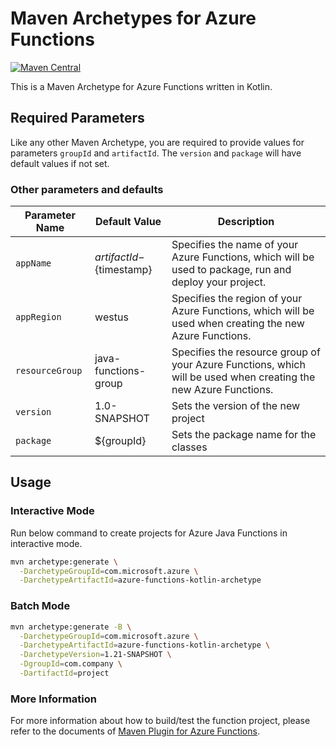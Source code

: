# Maven Archetypes for Azure Functions
[![Maven Central](https://img.shields.io/maven-central/v/com.microsoft.azure/azure-functions-kotlin-archetype.svg)](http://search.maven.org/#search%7Cga%7C1%7Cg%3A%22com.microsoft.azure%22%20AND%20a%3A%22azure-functions-kotlin-archetype%22)

This is a Maven Archetype for Azure Functions written in Kotlin.

## Required Parameters

Like any other Maven Archetype, you are required to provide values for parameters `groupId` and `artifactId`. The `version` and `package` will have default values if not set.

### Other parameters and defaults

Parameter Name | Default Value | Description
---|---|---
`appName` | ${artifactId}-${timestamp} | Specifies the name of your Azure Functions, which will be used to package, run and deploy your project.
`appRegion` | westus | Specifies the region of your Azure Functions, which will be used when creating the new Azure Functions.
`resourceGroup` | java-functions-group | Specifies the resource group of your Azure Functions, which will be used when creating the new Azure Functions.
`version` | 1.0-SNAPSHOT | Sets the version of the new project
`package` | ${groupId} | Sets the package name for the classes

## Usage

### Interactive Mode

Run below command to create projects for Azure Java Functions in interactive mode.

```sh
mvn archetype:generate \
  -DarchetypeGroupId=com.microsoft.azure \
  -DarchetypeArtifactId=azure-functions-kotlin-archetype
```

### Batch Mode

```sh
mvn archetype:generate -B \
  -DarchetypeGroupId=com.microsoft.azure \
  -DarchetypeArtifactId=azure-functions-kotlin-archetype \
  -DarchetypeVersion=1.21-SNAPSHOT \
  -DgroupId=com.company \
  -DartifactId=project
```

### More Information
For more information about how to build/test the function project, please refer to the documents of [Maven Plugin for Azure Functions](https://github.com/Microsoft/azure-maven-plugins/blob/master/azure-functions-maven-plugin/README.md).
